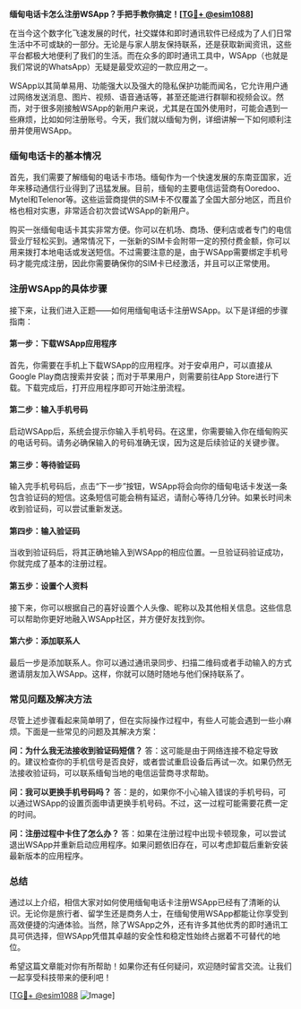 **缅甸电话卡怎么注册WSApp？手把手教你搞定！[[TG💪+ @esim1088](https://t.me/s/esim1088)]**

在当今这个数字化飞速发展的时代，社交媒体和即时通讯软件已经成为了人们日常生活中不可或缺的一部分。无论是与家人朋友保持联系，还是获取新闻资讯，这些平台都极大地便利了我们的生活。而在众多的即时通讯工具中，WSApp（也就是我们常说的WhatsApp）无疑是最受欢迎的一款应用之一。

WSApp以其简单易用、功能强大以及强大的隐私保护功能而闻名，它允许用户通过网络发送消息、图片、视频、语音通话等，甚至还能进行群聊和视频会议。然而，对于很多刚接触WSApp的新用户来说，尤其是在国外使用时，可能会遇到一些麻烦，比如如何注册账号。今天，我们就以缅甸为例，详细讲解一下如何顺利注册并使用WSApp。

### 缅甸电话卡的基本情况

首先，我们需要了解缅甸的电话卡市场。缅甸作为一个快速发展的东南亚国家，近年来移动通信行业得到了迅猛发展。目前，缅甸的主要电信运营商有Ooredoo、Mytel和Telenor等。这些运营商提供的SIM卡不仅覆盖了全国大部分地区，而且价格也相对实惠，非常适合初次尝试WSApp的新用户。

购买一张缅甸电话卡其实非常方便。你可以在机场、商场、便利店或者专门的电信营业厅轻松买到。通常情况下，一张新的SIM卡会附带一定的预付费金额，你可以用来拨打本地电话或发送短信。不过需要注意的是，由于WSApp需要绑定手机号码才能完成注册，因此你需要确保你的SIM卡已经激活，并且可以正常使用。

### 注册WSApp的具体步骤

接下来，让我们进入正题——如何用缅甸电话卡注册WSApp。以下是详细的步骤指南：

#### 第一步：下载WSApp应用程序
首先，你需要在手机上下载WSApp的应用程序。对于安卓用户，可以直接从Google Play商店搜索并安装；而对于苹果用户，则需要前往App Store进行下载。下载完成后，打开应用程序即可开始注册流程。

#### 第二步：输入手机号码
启动WSApp后，系统会提示你输入手机号码。在这里，你需要输入你在缅甸购买的电话号码。请务必确保输入的号码准确无误，因为这是后续验证的关键步骤。

#### 第三步：等待验证码
输入完手机号码后，点击“下一步”按钮，WSApp将会向你的缅甸电话卡发送一条包含验证码的短信。这条短信可能会稍有延迟，请耐心等待几分钟。如果长时间未收到验证码，可以尝试重新发送。

#### 第四步：输入验证码
当收到验证码后，将其正确地输入到WSApp的相应位置。一旦验证码验证成功，你就完成了基本的注册过程。

#### 第五步：设置个人资料
接下来，你可以根据自己的喜好设置个人头像、昵称以及其他相关信息。这些信息可以帮助你更好地融入WSApp社区，并方便好友找到你。

#### 第六步：添加联系人
最后一步是添加联系人。你可以通过通讯录同步、扫描二维码或者手动输入的方式邀请朋友加入WSApp。这样，你就可以随时随地与他们保持联系了。

### 常见问题及解决方法

尽管上述步骤看起来简单明了，但在实际操作过程中，有些人可能会遇到一些小麻烦。下面是一些常见的问题及其解决方案：

**问：为什么我无法接收到验证码短信？**
答：这可能是由于网络连接不稳定导致的。建议检查你的手机信号是否良好，或者尝试重启设备后再试一次。如果仍然无法接收验证码，可以联系缅甸当地的电信运营商寻求帮助。

**问：我可以更换手机号码吗？**
答：是的，如果你不小心输入错误的手机号码，可以通过WSApp的设置页面申请更换手机号码。不过，这一过程可能需要花费一定的时间。

**问：注册过程中卡住了怎么办？**
答：如果在注册过程中出现卡顿现象，可以尝试退出WSApp并重新启动应用程序。如果问题依旧存在，可以考虑卸载后重新安装最新版本的应用程序。

### 总结

通过以上介绍，相信大家对如何使用缅甸电话卡注册WSApp已经有了清晰的认识。无论你是旅行者、留学生还是商务人士，在缅甸使用WSApp都能让你享受到高效便捷的沟通体验。当然，除了WSApp之外，还有许多其他优秀的即时通讯工具可供选择，但WSApp凭借其卓越的安全性和稳定性始终占据着不可替代的地位。

希望这篇文章能对你有所帮助！如果你还有任何疑问，欢迎随时留言交流。让我们一起享受科技带来的便利吧！

[[TG💪+ @esim1088](https://t.me/s/esim1088) ![Image](https://i.postimg.cc/4NQfJmqS/Snipaste-2025-05-13-00-14-12.png)]